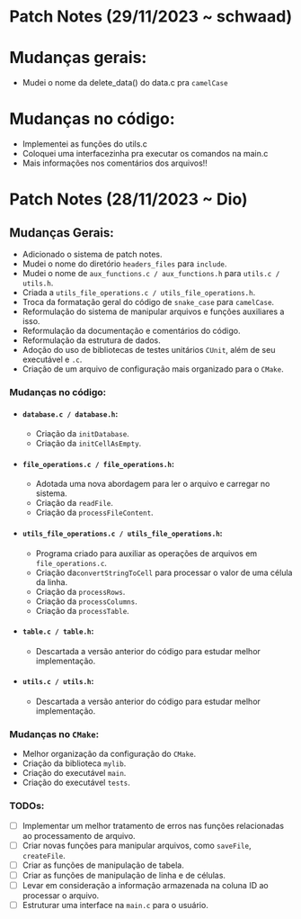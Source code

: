 # Patch Notes (29/11/2023 ~ schwaad)
# Mudanças gerais:
* Mudei o nome da delete_data() do data.c pra `camelCase`

# Mudanças no código:
* Implementei as funções do utils.c
* Coloquei uma interfacezinha pra executar os comandos na main.c
* Mais informações nos comentários dos arquivos!!

# Patch Notes (28/11/2023 ~ Dio)
## Mudanças Gerais:
* Adicionado o sistema de patch notes.
* Mudei o nome do diretório `headers_files` para `include`.
* Mudei o nome de `aux_functions.c / aux_functions.h` para `utils.c / utils.h`.
* Criada a `utils_file_operations.c / utils_file_operations.h`.
* Troca da formatação geral do código de `snake_case` para `camelCase`.
* Reformulação do sistema de manipular arquivos e funções auxiliares a isso.
* Reformulação da documentação e comentários do código.
* Reformulação da estrutura de dados.
* Adoção do uso de bibliotecas de testes unitários `CUnit`, além de seu executável e `.c`.
* Criação de um arquivo de configuração mais organizado para o `CMake`.

### Mudanças no código:
 * #### `database.c / database.h`:
   * Criação da `initDatabase`.
   * Criação da `initCellAsEmpty`.
 * #### `file_operations.c / file_operations.h`:
   * Adotada uma nova abordagem para ler o arquivo e carregar no sistema.
   * Criação da `readFile`.
   * Criação da `processFileContent`.
* #### `utils_file_operations.c / utils_file_operations.h`:
   * Programa criado para auxiliar as operações de arquivos em `file_operations.c`.
   * Criação  da`convertStringToCell` para processar o valor de uma célula da linha.
   * Criação da `processRows`.
   * Criação da `processColumns`.
   * Criação da `processTable`.
* #### `table.c / table.h`:
   * Descartada a versão anterior do código para estudar melhor implementação.
* #### `utils.c / utils.h`:
   * Descartada a versão anterior do código para estudar melhor implementação.

### Mudanças no `CMake`:
   * Melhor organização da configuração do `CMake`.
   * Criação da biblioteca `mylib`.
   * Criação do executável `main`.
   * Criação do executável `tests`.

### TODOs:
* [ ] Implementar um melhor tratamento de erros nas funções relacionadas ao processamento de arquivo.
* [ ] Criar novas funções para manipular arquivos, como `saveFile`, `createFile`.
* [ ] Criar as funções de manipulação de tabela.
* [ ] Criar as funções de manipulação de linha e de células.
* [ ] Levar em consideração a informação armazenada na coluna ID ao processar o arquivo.
* [ ] Estruturar uma interface na `main.c` para o usuário.
